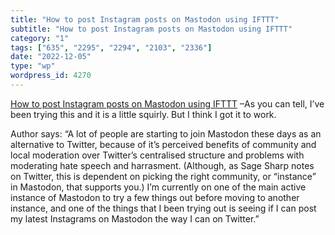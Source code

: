 ```yaml
---
title: "How to post Instagram posts on Mastodon using IFTTT"
subtitle: "How to post Instagram posts on Mastodon using IFTTT"
category: "1"
tags: ["635", "2295", "2294", "2103", "2336"]
date: "2022-12-05"
type: "wp"
wordpress_id: 4270
---
```

[ How to post Instagram posts on Mastodon using IFTTT]( https://alephnaughtpix.github.io/deadjournal/2019/12/16/how-to-post-instagram-posts-on-mastodon-using-ifttt.html) –As you can tell, I’ve been trying this and it is a little squirly. But I think I got it to work. 

Author says: “A lot of people are starting to join Mastodon these days as an alternative to Twitter, because of it’s perceived benefits of community and local moderation over Twitter’s centralised structure and problems with moderating hate speech and harrasment. (Although, as Sage Sharp notes on Twitter, this is dependent on picking the right community, or “instance” in Mastodon, that supports you.) I’m currently on one of the main active instance of Mastodon to try a few things out before moving to another instance, and one of the things that I been trying out is seeing if I can post my latest Instagrams on Mastodon the way I can on Twitter.”